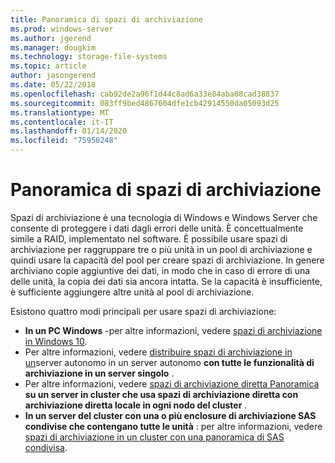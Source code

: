 ```yaml
---
title: Panoramica di spazi di archiviazione
ms.prod: windows-server
ms.author: jgerend
ms.manager: dougkim
ms.technology: storage-file-systems
ms.topic: article
author: jasongerend
ms.date: 05/22/2018
ms.openlocfilehash: cab92de2a96f1d44c8ad6a33e84aba08cad38837
ms.sourcegitcommit: 083ff9bed4867604dfe1cb42914550da05093d25
ms.translationtype: MT
ms.contentlocale: it-IT
ms.lasthandoff: 01/14/2020
ms.locfileid: "75950248"
---
```

# <a name="storage-spaces-overview"></a>Panoramica di spazi di archiviazione

Spazi di archiviazione è una tecnologia di Windows e Windows Server che consente di proteggere i dati dagli errori delle unità. È concettualmente simile a RAID, implementato nel software. È possibile usare spazi di archiviazione per raggruppare tre o più unità in un pool di archiviazione e quindi usare la capacità del pool per creare spazi di archiviazione. In genere archiviano copie aggiuntive dei dati, in modo che in caso di errore di una delle unità, la copia dei dati sia ancora intatta. Se la capacità è insufficiente, è sufficiente aggiungere altre unità al pool di archiviazione.

Esistono quattro modi principali per usare spazi di archiviazione:

- **In un PC Windows** -per altre informazioni, vedere [spazi di archiviazione in Windows 10](https://windows.microsoft.com/windows-10/storage-spaces-windows-10).
- Per altre informazioni, vedere [distribuire spazi di archiviazione in un](deploy-standalone-storage-spaces.md)server autonomo in un server autonomo **con tutte le funzionalità di archiviazione in un server singolo** .
- Per altre informazioni, vedere [spazi di archiviazione diretta Panoramica](storage-spaces-direct-overview.md) **su un server in cluster che usa spazi di archiviazione diretta con archiviazione diretta locale in ogni nodo del cluster** .
- **In un server del cluster con una o più enclosure di archiviazione SAS condivise che contengano tutte le unità** : per altre informazioni, vedere [spazi di archiviazione in un cluster con una panoramica di SAS condivisa](https://docs.microsoft.com/previous-versions/windows/it-pro/windows-server-2012-R2-and-2012/hh831739(v%3dws.11)).

